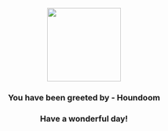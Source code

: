 <p align="center">
    <img src="https://raw.githubusercontent.com/PokeAPI/sprites/master/sprites/pokemon/229.png" width="150" height="150">
</p>
<h3 align="center">You have been greeted by - <b>Houndoom</b></h3>
<h3 align="center">Have a wonderful day!</h3>
